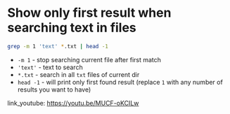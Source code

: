 # Show only first result when searching text in files

```bash
grep -m 1 'text' *.txt | head -1
```

- `-m 1` - stop searching current file after first match
- `'text'` - text to search
- `*.txt` - search in all ```txt``` files of current dir
- `head -1` - will print only first found result (replace ```1``` with any number of results you want to have)


link_youtube: https://youtu.be/MUCF-oKCILw
